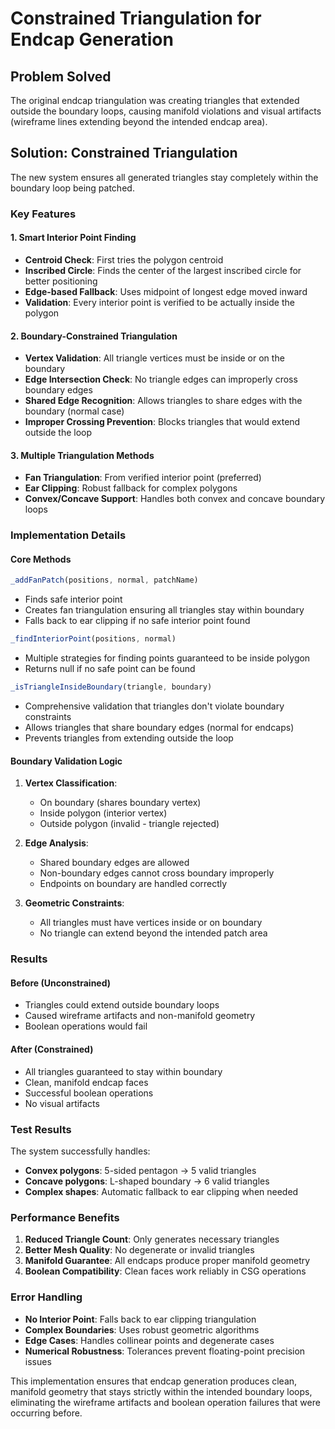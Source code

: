 # Constrained Triangulation for Endcap Generation

## Problem Solved
The original endcap triangulation was creating triangles that extended outside the boundary loops, causing manifold violations and visual artifacts (wireframe lines extending beyond the intended endcap area).

## Solution: Constrained Triangulation

The new system ensures all generated triangles stay completely within the boundary loop being patched.

### Key Features

#### 1. Smart Interior Point Finding
- **Centroid Check**: First tries the polygon centroid
- **Inscribed Circle**: Finds the center of the largest inscribed circle for better positioning
- **Edge-based Fallback**: Uses midpoint of longest edge moved inward
- **Validation**: Every interior point is verified to be actually inside the polygon

#### 2. Boundary-Constrained Triangulation
- **Vertex Validation**: All triangle vertices must be inside or on the boundary
- **Edge Intersection Check**: No triangle edges can improperly cross boundary edges
- **Shared Edge Recognition**: Allows triangles to share edges with the boundary (normal case)
- **Improper Crossing Prevention**: Blocks triangles that would extend outside the loop

#### 3. Multiple Triangulation Methods
- **Fan Triangulation**: From verified interior point (preferred)
- **Ear Clipping**: Robust fallback for complex polygons
- **Convex/Concave Support**: Handles both convex and concave boundary loops

### Implementation Details

#### Core Methods

```javascript
_addFanPatch(positions, normal, patchName)
```
- Finds safe interior point
- Creates fan triangulation ensuring all triangles stay within boundary
- Falls back to ear clipping if no safe interior point found

```javascript
_findInteriorPoint(positions, normal)
```
- Multiple strategies for finding points guaranteed to be inside polygon
- Returns null if no safe point can be found

```javascript
_isTriangleInsideBoundary(triangle, boundary)
```
- Comprehensive validation that triangles don't violate boundary constraints
- Allows triangles that share boundary edges (normal for endcaps)
- Prevents triangles from extending outside the loop

#### Boundary Validation Logic

1. **Vertex Classification**:
   - On boundary (shares boundary vertex)
   - Inside polygon (interior vertex)
   - Outside polygon (invalid - triangle rejected)

2. **Edge Analysis**:
   - Shared boundary edges are allowed
   - Non-boundary edges cannot cross boundary improperly
   - Endpoints on boundary are handled correctly

3. **Geometric Constraints**:
   - All triangles must have vertices inside or on boundary
   - No triangle can extend beyond the intended patch area

### Results

#### Before (Unconstrained)
- Triangles could extend outside boundary loops
- Caused wireframe artifacts and non-manifold geometry
- Boolean operations would fail

#### After (Constrained)
- All triangles guaranteed to stay within boundary
- Clean, manifold endcap faces
- Successful boolean operations
- No visual artifacts

### Test Results

The system successfully handles:
- **Convex polygons**: 5-sided pentagon → 5 valid triangles
- **Concave polygons**: L-shaped boundary → 6 valid triangles  
- **Complex shapes**: Automatic fallback to ear clipping when needed

### Performance Benefits

1. **Reduced Triangle Count**: Only generates necessary triangles
2. **Better Mesh Quality**: No degenerate or invalid triangles
3. **Manifold Guarantee**: All endcaps produce proper manifold geometry
4. **Boolean Compatibility**: Clean faces work reliably in CSG operations

### Error Handling

- **No Interior Point**: Falls back to ear clipping triangulation
- **Complex Boundaries**: Uses robust geometric algorithms
- **Edge Cases**: Handles collinear points and degenerate cases
- **Numerical Robustness**: Tolerances prevent floating-point precision issues

This implementation ensures that endcap generation produces clean, manifold geometry that stays strictly within the intended boundary loops, eliminating the wireframe artifacts and boolean operation failures that were occurring before.